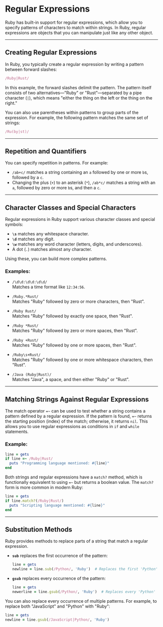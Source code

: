 
# Regular Expressions

Ruby has built-in support for regular expressions, which allow you to specify patterns of characters to match within strings. In Ruby, regular expressions are objects that you can manipulate just like any other object.

---

## Creating Regular Expressions

In Ruby, you typically create a regular expression by writing a pattern between forward slashes:

```ruby
/Ruby|Rust/
```

In this example, the forward slashes delimit the pattern. The pattern itself consists of two alternatives—"Ruby" or "Rust"—separated by a pipe character (`|`), which means "either the thing on the left or the thing on the right."

You can also use parentheses within patterns to group parts of the expression. For example, the following pattern matches the same set of strings:

```ruby
/Ru(by|st)/
```

---

## Repetition and Quantifiers

You can specify repetition in patterns. For example:

- `/ab+c/` matches a string containing an `a` followed by one or more `b`s, followed by a `c`.
- Changing the plus (`+`) to an asterisk (`*`), `/ab*c/` matches a string with an `a`, followed by zero or more `b`s, and then a `c`.

---

## Character Classes and Special Characters

Regular expressions in Ruby support various character classes and special symbols:

- **`\s`** matches any whitespace character.
- **`\d`** matches any digit.
- **`\w`** matches any word character (letters, digits, and underscores).
- A dot (`.`) matches almost any character.

Using these, you can build more complex patterns.

### Examples:

- `/\d\d:\d\d:\d\d/`  
  Matches a time format like `12:34:56`.

- `/Ruby.*Rust/`  
  Matches "Ruby" followed by zero or more characters, then "Rust".

- `/Ruby Rust/`  
  Matches "Ruby" followed by exactly one space, then "Rust".

- `/Ruby *Rust/`  
  Matches "Ruby" followed by zero or more spaces, then "Rust".

- `/Ruby +Rust/`  
  Matches "Ruby" followed by one or more spaces, then "Rust".

- `/Ruby\s+Rust/`  
  Matches "Ruby" followed by one or more whitespace characters, then "Rust".

- `/Java (Ruby|Rust)/`  
  Matches "Java", a space, and then either "Ruby" or "Rust".

---

## Matching Strings Against Regular Expressions

The match operator `=~` can be used to test whether a string contains a pattern defined by a regular expression. If the pattern is found, `=~` returns the starting position (index) of the match; otherwise, it returns `nil`. This allows you to use regular expressions as conditions in `if` and `while` statements.

### Example:

```ruby
line = gets
if line =~ /Ruby|Rust/
  puts "Programming language mentioned: #{line}"
end
```

Both strings and regular expressions have a `match?` method, which is functionally equivalent to using `=~` but returns a boolean value. The `match?` form is more common in modern Ruby:

```ruby
line = gets
if line.match?(/Ruby|Rust/)
  puts "Scripting language mentioned: #{line}"
end
```

---

## Substitution Methods

Ruby provides methods to replace parts of a string that match a regular expression.

- **`sub`** replaces the first occurrence of the pattern:
  
  ```ruby
  line = gets
  newline = line.sub(/Python/, 'Ruby')  # Replaces the first 'Python' with 'Ruby'
  ```

- **`gsub`** replaces every occurrence of the pattern:
  
  ```ruby
  line = gets
  newerline = line.gsub(/Python/, 'Ruby')  # Replaces every 'Python' with 'Ruby'
  ```

You can also replace every occurrence of multiple patterns. For example, to replace both "JavaScript" and "Python" with "Ruby":

```ruby
line = gets
newline = line.gsub(/JavaScript|Python/, 'Ruby')
```
